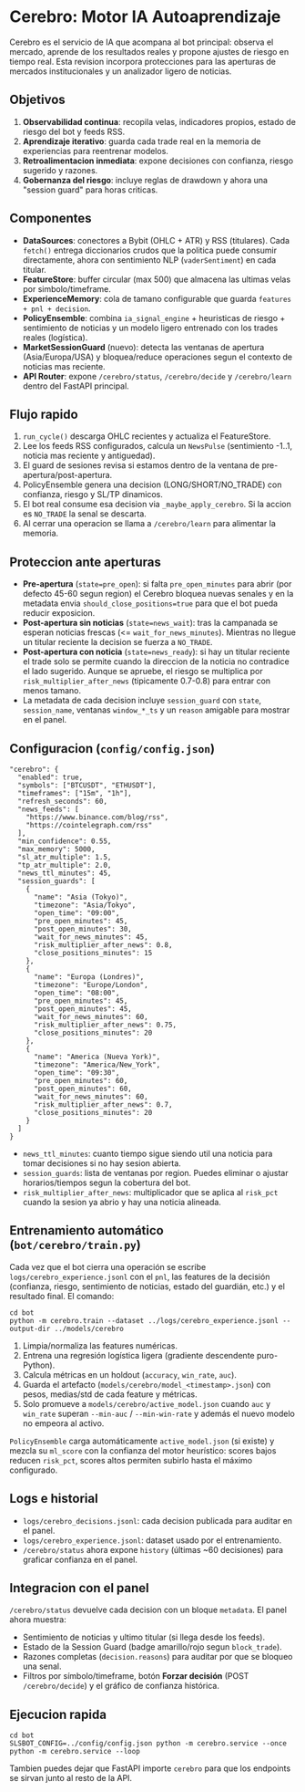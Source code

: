 # Cerebro: Motor IA Autoaprendizaje

Cerebro es el servicio de IA que acompana al bot principal: observa el mercado, aprende de los
resultados reales y propone ajustes de riesgo en tiempo real. Esta revision incorpora protecciones
para las aperturas de mercados institucionales y un analizador ligero de noticias.

## Objetivos

1. **Observabilidad continua**: recopila velas, indicadores propios, estado de riesgo del bot y feeds RSS.
2. **Aprendizaje iterativo**: guarda cada trade real en la memoria de experiencias para reentrenar modelos.
3. **Retroalimentacion inmediata**: expone decisiones con confianza, riesgo sugerido y razones.
4. **Gobernanza del riesgo**: incluye reglas de drawdown y ahora una "session guard" para horas criticas.

## Componentes

- **DataSources**: conectores a Bybit (OHLC + ATR) y RSS (titulares). Cada `fetch()` entrega diccionarios
  crudos que la politica puede consumir directamente, ahora con sentimiento NLP (`vaderSentiment`) en cada titular.
- **FeatureStore**: buffer circular (max 500) que almacena las ultimas velas por simbolo/timeframe.
- **ExperienceMemory**: cola de tamano configurable que guarda `features + pnl + decision`.
- **PolicyEnsemble**: combina `ia_signal_engine` + heuristicas de riesgo + sentimiento de noticias y un modelo ligero entrenado con los trades reales (logística).
- **MarketSessionGuard** (nuevo): detecta las ventanas de apertura (Asia/Europa/USA) y bloquea/reduce
  operaciones segun el contexto de noticias mas reciente.
- **API Router**: expone `/cerebro/status`, `/cerebro/decide` y `/cerebro/learn` dentro del FastAPI principal.

## Flujo rapido

1. `run_cycle()` descarga OHLC recientes y actualiza el FeatureStore.
2. Lee los feeds RSS configurados, calcula un `NewsPulse` (sentimiento -1..1, noticia mas reciente y antiguedad).
3. El guard de sesiones revisa si estamos dentro de la ventana de pre-apertura/post-apertura.
4. PolicyEnsemble genera una decision (LONG/SHORT/NO_TRADE) con confianza, riesgo y SL/TP dinamicos.
5. El bot real consume esa decision via `_maybe_apply_cerebro`. Si la accion es `NO_TRADE` la senal se descarta.
6. Al cerrar una operacion se llama a `/cerebro/learn` para alimentar la memoria.

## Proteccion ante aperturas

- **Pre-apertura** (`state=pre_open`): si falta `pre_open_minutes` para abrir (por defecto 45-60 segun region)
  el Cerebro bloquea nuevas senales y en la metadata envia `should_close_positions=true` para que el bot pueda
  reducir exposicion.
- **Post-apertura sin noticias** (`state=news_wait`): tras la campanada se esperan noticias frescas (<= `wait_for_news_minutes`).
  Mientras no llegue un titular reciente la decision se fuerza a `NO_TRADE`.
- **Post-apertura con noticia** (`state=news_ready`): si hay un titular reciente el trade solo se permite cuando
  la direccion de la noticia no contradice el lado sugerido. Aunque se apruebe, el riesgo se multiplica por
  `risk_multiplier_after_news` (tipicamente 0.7-0.8) para entrar con menos tamano.
- La metadata de cada decision incluye `session_guard` con `state`, `session_name`, ventanas `window_*_ts` y
  un `reason` amigable para mostrar en el panel.

## Configuracion (`config/config.json`)

```jsonc
"cerebro": {
  "enabled": true,
  "symbols": ["BTCUSDT", "ETHUSDT"],
  "timeframes": ["15m", "1h"],
  "refresh_seconds": 60,
  "news_feeds": [
    "https://www.binance.com/blog/rss",
    "https://cointelegraph.com/rss"
  ],
  "min_confidence": 0.55,
  "max_memory": 5000,
  "sl_atr_multiple": 1.5,
  "tp_atr_multiple": 2.0,
  "news_ttl_minutes": 45,
  "session_guards": [
    {
      "name": "Asia (Tokyo)",
      "timezone": "Asia/Tokyo",
      "open_time": "09:00",
      "pre_open_minutes": 45,
      "post_open_minutes": 30,
      "wait_for_news_minutes": 45,
      "risk_multiplier_after_news": 0.8,
      "close_positions_minutes": 15
    },
    {
      "name": "Europa (Londres)",
      "timezone": "Europe/London",
      "open_time": "08:00",
      "pre_open_minutes": 45,
      "post_open_minutes": 45,
      "wait_for_news_minutes": 60,
      "risk_multiplier_after_news": 0.75,
      "close_positions_minutes": 20
    },
    {
      "name": "America (Nueva York)",
      "timezone": "America/New_York",
      "open_time": "09:30",
      "pre_open_minutes": 60,
      "post_open_minutes": 60,
      "wait_for_news_minutes": 60,
      "risk_multiplier_after_news": 0.7,
      "close_positions_minutes": 20
    }
  ]
}
```

- `news_ttl_minutes`: cuanto tiempo sigue siendo util una noticia para tomar decisiones si no hay sesion abierta.
- `session_guards`: lista de ventanas por region. Puedes eliminar o ajustar horarios/tiempos segun la cobertura del bot.
- `risk_multiplier_after_news`: multiplicador que se aplica al `risk_pct` cuando la sesion ya abrio y hay una
  noticia alineada.

## Entrenamiento automático (`bot/cerebro/train.py`)

Cada vez que el bot cierra una operación se escribe `logs/cerebro_experience.jsonl` con el `pnl`, las features de la decisión
(confianza, riesgo, sentimiento de noticias, estado del guardián, etc.) y el resultado final. El comando:

```
cd bot
python -m cerebro.train --dataset ../logs/cerebro_experience.jsonl --output-dir ../models/cerebro
```

1. Limpia/normaliza las features numéricas.
2. Entrena una regresión logística ligera (gradiente descendente puro-Python).
3. Calcula métricas en un holdout (`accuracy`, `win_rate`, `auc`).
4. Guarda el artefacto (`models/cerebro/model_<timestamp>.json`) con pesos, medias/std de cada feature y métricas.
5. Solo promueve a `models/cerebro/active_model.json` cuando `auc` y `win_rate` superan `--min-auc` / `--min-win-rate`
   y además el nuevo modelo no empeora al activo.

`PolicyEnsemble` carga automáticamente `active_model.json` (si existe) y mezcla su `ml_score` con la confianza del
motor heurístico: scores bajos reducen `risk_pct`, scores altos permiten subirlo hasta el máximo configurado.

## Logs e historial

- `logs/cerebro_decisions.jsonl`: cada decision publicada para auditar en el panel.
- `logs/cerebro_experience.jsonl`: dataset usado por el entrenamiento.
- `/cerebro/status` ahora expone `history` (últimas ~60 decisiones) para graficar confianza en el panel.

## Integracion con el panel

`/cerebro/status` devuelve cada decision con un bloque `metadata`. El panel ahora muestra:

- Sentimiento de noticias y ultimo titular (si llega desde los feeds).
- Estado de la Session Guard (badge amarillo/rojo segun `block_trade`).
- Razones completas (`decision.reasons`) para auditar por que se bloqueo una senal.
- Filtros por símbolo/timeframe, botón **Forzar decisión** (POST `/cerebro/decide`) y el gráfico de confianza histórica.

## Ejecucion rapida

```
cd bot
SLSBOT_CONFIG=../config/config.json python -m cerebro.service --once
python -m cerebro.service --loop
```

Tambien puedes dejar que FastAPI importe `cerebro` para que los endpoints se sirvan junto al resto de la API.
